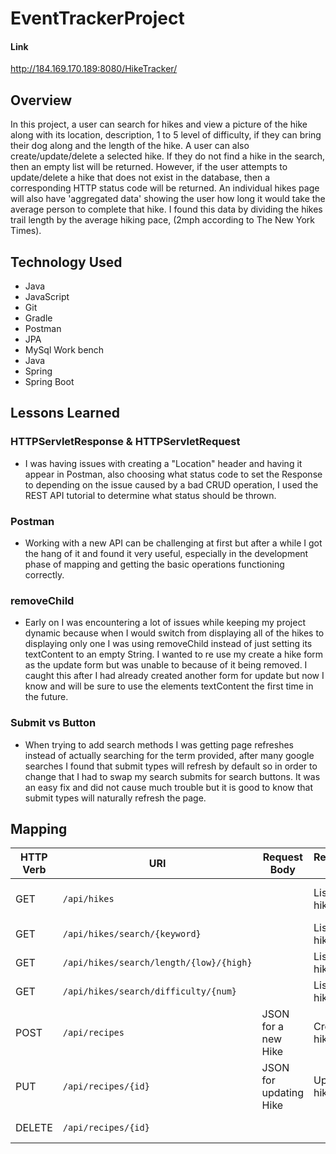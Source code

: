 # EventTrackerProject

#### Link
http://184.169.170.189:8080/HikeTracker/
## Overview
In this project, a user can search for hikes and view a picture of the hike along with its location, description, 1 to 5 level of difficulty, if they can bring their dog along and the length of the hike. A user can also create/update/delete a selected hike. If they do not find a hike in the search, then an empty list will be returned. However, if the user attempts to update/delete a hike that does not exist in the database, then a corresponding HTTP status code will be returned. An individual hikes page will also have 'aggregated data' showing the user how long it would take the average person to complete that hike. I found this data by dividing the hikes trail length by the average hiking pace, (2mph according to The New York Times).
## Technology Used
* Java
* JavaScript
* Git
* Gradle
* Postman
* JPA
* MySql Work bench
* Java
* Spring
* Spring Boot

## Lessons Learned
### HTTPServletResponse & HTTPServletRequest
* I was having issues with creating a "Location" header and having it appear in Postman, also choosing what status code to set the Response to depending on the issue caused by a bad CRUD operation, I used the REST API tutorial to determine what status should be thrown.
### Postman
* Working with a new API can be challenging at first but after a while I got the hang of it and found it very useful, especially in the development phase of mapping and getting the basic operations functioning correctly.
### removeChild
* Early on I was encountering a lot of issues while keeping my project dynamic because when I would switch from displaying all of the hikes to displaying only one I was using removeChild instead of just setting its textContent to an empty String. I wanted to re use my create a hike form as the update form but was unable to because of it being removed. I caught this after I had already created another form for update but now I know and will be sure to use the elements textContent the first time in the future.
### Submit vs Button
* When trying to add search methods I was getting page refreshes instead of actually searching for the term provided, after many google searches I found that submit types will refresh by default so in order to change that I had to swap my search submits for search buttons. It was an easy fix and did not cause much trouble but it is good to know that submit types will naturally refresh the page.

## Mapping
| HTTP Verb | URI                                       | Request Body            | Response Body  | Purpose                             |
|-----------|-------------------------------------------|-------------------------|----------------|-------------------------------------|
| GET       | `/api/hikes`                              |                         | List of hikes  | **List** or **collection** endpoint |
| GET       | `/api/hikes/search/{keyword}`             |                         | List of hikes  | **Retrieve** endpoint               |
| GET       | `/api/hikes/search/length/{low}/{high}`   |                         | List of hikes  | **Retrieve** endpoint               |
| GET       | `/api/hikes/search/difficulty/{num}`      |                         | List of hikes  | **Retrieve** endpoint               |
| POST      | `/api/recipes`                            | JSON for a new Hike     | Created hike   | **Create** endpoint                 |
| PUT       | `/api/recipes/{id}`                       | JSON for updating Hike  | Updated hike   | **Replace** or **Update** endpoint  |
| DELETE    | `/api/recipes/{id}`                       |                         |                | **Delete** a hike                   |
